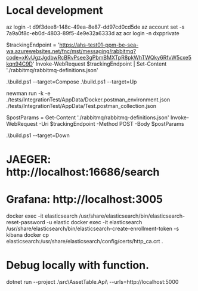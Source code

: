 # Local development
az login -t d9f3dee8-148c-49ea-8e87-dd97cd0cd5de
az account set -s 7a9a0f8c-eb0d-4803-89f5-4e9e32a6333d
az acr login -n dxpprivate

$trackingEndpoint = 'https://ahs-test01-ppm-be-sea-wa.azurewebsites.net/fnc/mst/messaging/rabbitmq?code=xKvUgzJgdbwRcBRvPsee3gPbmBMXTpR8pkWhTWQky6RfvW5cxe5kqn94C9D'
Invoke-WebRequest $trackingEndpoint | Set-Content './rabbitmq/rabbitmq-definitions.json'

.\build.ps1 --target=Compose
.\build.ps1 --target=Up

newman run -k -e ./tests/IntegrationTest/AppData/Docker.postman_environment.json ./tests/IntegrationTest/AppData/Test.postman_collection.json

$postParams = Get-Content './rabbitmq/rabbitmq-definitions.json'
Invoke-WebRequest -Uri $trackingEndpoint -Method POST -Body $postParams

.\build.ps1 --target=Down

# JAEGER: http://localhost:16686/search
# Grafana: http://localhost:3005
docker exec -it elasticsearch /usr/share/elasticsearch/bin/elasticsearch-reset-password -u elastic
docker exec -it elasticsearch /usr/share/elasticsearch/bin/elasticsearch-create-enrollment-token -s kibana
docker cp elasticsearch:/usr/share/elasticsearch/config/certs/http_ca.crt .

# Debug locally with function.
dotnet run --project .\src\AssetTable.Api\ --urls=http://localhost:5000